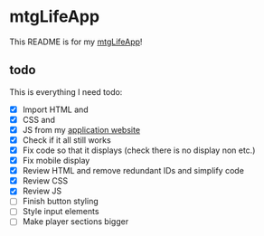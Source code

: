 # mtgLifeApp

This README is for my [mtgLifeApp](https://lopezelpesado.github.io/mtgLifeApp/)!

## todo

This is everything I need todo:

- [x] Import HTML and
- [x] CSS and
- [x] JS from my [application website](https://github.com/lopezelpesado/application-website)
- [x] Check if it all still works
- [x] Fix code so that it displays (check there is no display non etc.)
- [x] Fix mobile display
- [x] Review HTML and remove redundant IDs and simplify code
- [x] Review CSS
- [x] Review JS
- [ ] Finish button styling
- [ ] Style input elements
- [ ] Make player sections bigger